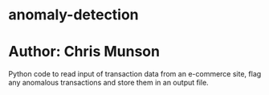 # anomaly-detection
# Author: Chris Munson

Python code to read input of transaction data from an e-commerce site,
flag any anomalous transactions and store them in an output file.